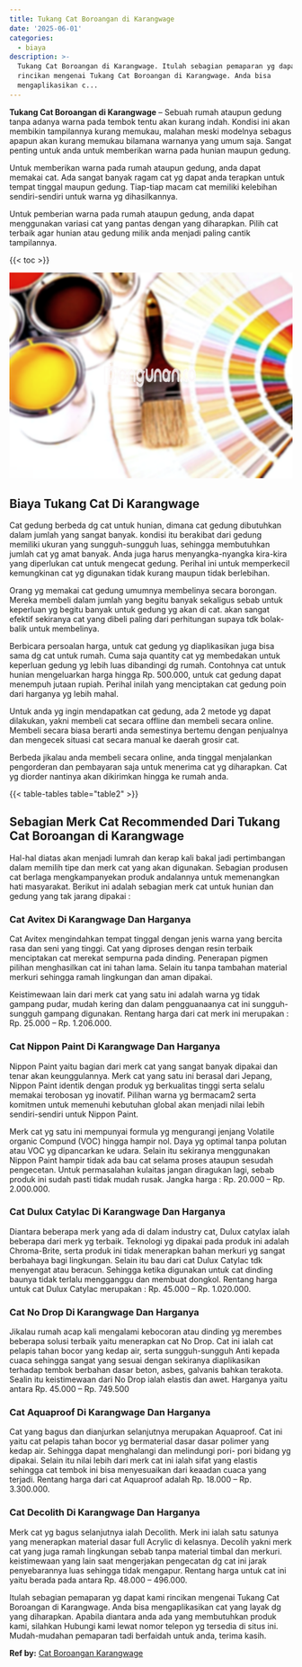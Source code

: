 ```yaml
---
title: Tukang Cat Boroangan di Karangwage
date: '2025-06-01'
categories:
  - biaya
description: >-
  Tukang Cat Boroangan di Karangwage. Itulah sebagian pemaparan yg dapat kami
  rincikan mengenai Tukang Cat Boroangan di Karangwage. Anda bisa
  mengaplikasikan c...
---
```


**Tukang Cat Boroangan di Karangwage** – Sebuah rumah ataupun gedung tanpa adanya warna pada tembok tentu akan kurang indah. Kondisi ini akan membikin tampilannya kurang memukau, malahan meski modelnya sebagus apapun akan kurang memukau bilamana warnanya yang umum saja. Sangat penting untuk anda untuk memberikan warna pada hunian maupun gedung.

Untuk memberikan warna pada rumah ataupun gedung, anda dapat memakai cat. Ada sangat banyak ragam cat yg dapat anda terapkan untuk tempat tinggal maupun gedung. Tiap-tiap macam cat memiliki kelebihan sendiri-sendiri untuk warna yg dihasilkannya.

Untuk pemberian warna pada rumah ataupun gedung, anda dapat menggunakan variasi cat yang pantas dengan yang diharapkan. Pilih cat terbaik agar hunian atau gedung milik anda menjadi paling cantik tampilannya.

{{< toc >}}

![Tukang Cat Boroangan di Karangwage](/images/jasa-cat-murah36.png)

## Biaya Tukang Cat Di Karangwage

Cat gedung berbeda dg cat untuk hunian, dimana cat gedung dibutuhkan dalam jumlah yang sangat banyak. kondisi itu berakibat dari gedung memiliki ukuran yang sungguh-sungguh luas, sehingga membutuhkan jumlah cat yg amat banyak. Anda juga harus menyangka-nyangka kira-kira yang diperlukan cat untuk mengecat gedung. Perihal ini untuk memperkecil kemungkinan cat yg digunakan tidak kurang maupun tidak berlebihan.

Orang yg memakai cat gedung umumnya membelinya secara borongan. Mereka membeli dalam jumlah yang begitu banyak sekaligus sebab untuk keperluan yg begitu banyak untuk gedung yg akan di cat. akan sangat efektif sekiranya cat yang dibeli paling dari perhitungan supaya tdk bolak-balik untuk membelinya.

Berbicara persoalan harga, untuk cat gedung yg diaplikasikan juga bisa sama dg cat untuk rumah. Cuma saja quantity cat yg membedakan untuk keperluan gedung yg lebih luas dibandingi dg rumah. Contohnya cat untuk hunian mengeluarkan harga hingga Rp. 500.000, untuk cat gedung dapat menempuh jutaan rupiah. Perihal inilah yang menciptakan cat gedung poin dari harganya yg lebih mahal.

Untuk anda yg ingin mendapatkan cat gedung, ada 2 metode yg dapat dilakukan, yakni membeli cat secara offline dan membeli secara online. Membeli secara biasa berarti anda semestinya bertemu dengan penjualnya dan mengecek situasi cat secara manual ke daerah grosir cat.

Berbeda jikalau anda membeli secara online, anda tinggal menjalankan pengorderan dan pembayaran saja untuk menerima cat yg diharapkan. Cat yg diorder nantinya akan dikirimkan hingga ke rumah anda.

{{< table-tables table="table2" >}}

## Sebagian Merk Cat Recommended Dari Tukang Cat Boroangan di Karangwage

Hal-hal diatas akan menjadi lumrah dan kerap kali bakal jadi pertimbangan dalam memilih tipe dan merk cat yang akan digunakan. Sebagian produsen cat berlaga mengkampanyekan produk andalannya untuk memenangkan hati masyarakat. Berikut ini adalah sebagian merk cat untuk hunian dan gedung yang tak jarang dipakai :

### Cat Avitex Di Karangwage Dan Harganya

Cat Avitex mengindahkan tempat tinggal dengan jenis warna yang bercita rasa dan seni yang tinggi. Cat yang diproses dengan resin terbaik menciptakan cat merekat sempurna pada dinding. Penerapan pigmen pilihan menghasilkan cat ini tahan lama. Selain itu tanpa tambahan material merkuri sehingga ramah lingkungan dan aman dipakai.

Keistimewaan lain dari merk cat yang satu ini adalah warna yg tidak gampang pudar, mudah kering dan dalam pengguanaanya cat ini sungguh-sungguh gampang digunakan. Rentang harga dari cat merk ini merupakan : Rp. 25.000 – Rp. 1.206.000.

### Cat Nippon Paint Di Karangwage Dan Harganya

Nippon Paint yaitu bagian dari merk cat yang sangat banyak dipakai dan tenar akan keunggulannya. Merk cat yang satu ini berasal dari Jepang, Nippon Paint identik dengan produk yg berkualitas tinggi serta selalu memakai terobosan yg inovatif. Pilihan warna yg bermacam2 serta komitmen untuk memenuhi kebutuhan global akan menjadi nilai lebih sendiri-sendiri untuk Nippon Paint.

Merk cat yg satu ini mempunyai formula yg mengurangi jenjang Volatile organic Compund (VOC) hingga hampir nol. Daya yg optimal tanpa polutan atau VOC yg dipancarkan ke udara. Selain itu sekiranya menggunakan Nippon Paint hampir tidak ada bau cat selama proses ataupun sesudah pengecetan. Untuk permasalahan kulaitas jangan diragukan lagi, sebab produk ini sudah pasti tidak mudah rusak. Jangka harga : Rp. 20.000 – Rp. 2.000.000.

### Cat Dulux Catylac Di Karangwage Dan Harganya

Diantara beberapa merk yang ada di dalam industry cat, Dulux catylax ialah beberapa dari merk yg terbaik. Teknologi yg dipakai pada produk ini adalah Chroma-Brite, serta produk ini tidak menerapkan bahan merkuri yg sangat berbahaya bagi lingkungan. Selain itu bau dari cat Dulux Catylac tdk menyengat atau beracun. Sehingga ketika digunakan untuk cat dinding baunya tidak terlalu mengganggu dan membuat dongkol. Rentang harga untuk cat Dulux Catylac merupakan : Rp. 45.000 – Rp. 1.020.000.

### Cat No Drop Di Karangwage Dan Harganya

Jikalau rumah acap kali mengalami kebocoran atau dinding yg merembes beberapa solusi terbaik yaitu menerapkan cat No Drop. Cat ini ialah cat pelapis tahan bocor yang kedap air, serta sungguh-sungguh Anti kepada cuaca sehingga sangat yang sesuai dengan sekiranya diaplikasikan terhadap tembok berbahan dasar beton, asbes, galvanis bahkan terakota. Sealin itu keistimewaan dari No Drop ialah elastis dan awet. Harganya yaitu antara Rp. 45.000 – Rp. 749.500

### Cat Aquaproof Di Karangwage Dan Harganya

Cat yang bagus dan dianjurkan selanjutnya merupakan Aquaproof. Cat ini yaitu cat pelapis tahan bocor yg bermaterial dasar dasar polimer yang kedap air. Sehingga dapat menghalangi dan melindungi pori- pori bidang yg dipakai. Selain itu nilai lebih dari merk cat ini ialah sifat yang elastis sehingga cat tembok ini bisa menyesuaikan dari keaadan cuaca yang terjadi. Rentang harga dari cat Aquaproof adalah Rp. 18.000 – Rp. 3.300.000.

### Cat Decolith Di Karangwage Dan Harganya

Merk cat yg bagus selanjutnya ialah Decolith. Merk ini ialah satu satunya yang menerapkan material dasar full Acrylic di kelasnya. Decolih yakni merk cat yang juga ramah lingkungan sebab tanpa material timbal dan merkuri. keistimewaan yang lain saat mengerjakan pengecatan dg cat ini jarak penyebarannya luas sehingga tidak mengapur. Rentang harga untuk cat ini yaitu berada pada antara Rp. 48.000 – 496.000.

Itulah sebagian pemaparan yg dapat kami rincikan mengenai Tukang Cat Boroangan di Karangwage. Anda bisa mengaplikasikan cat yang layak dg yang diharapkan. Apabila diantara anda ada yang membutuhkan produk kami, silahkan Hubungi kami lewat nomor telepon yg tersedia di situs ini. Mudah-mudahan pemaparan tadi berfaidah untuk anda, terima kasih.

**Ref by:** [Cat Boroangan Karangwage](https://id.wikipedia.org/wiki/Cat)
